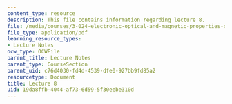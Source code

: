 ```yaml
---
content_type: resource
description: This file contains information regarding lecture 8.
file: /media/courses/3-024-electronic-optical-and-magnetic-properties-of-materials-spring-2013/19da8ffb4044af736d595f30eebe310d_MIT3_024S13_2012lec8.pdf
file_type: application/pdf
learning_resource_types:
- Lecture Notes
ocw_type: OCWFile
parent_title: Lecture Notes
parent_type: CourseSection
parent_uid: c76d4030-fd4d-4539-dfe0-927bb9fd85a2
resourcetype: Document
title: Lecture 8
uid: 19da8ffb-4044-af73-6d59-5f30eebe310d
---
```

